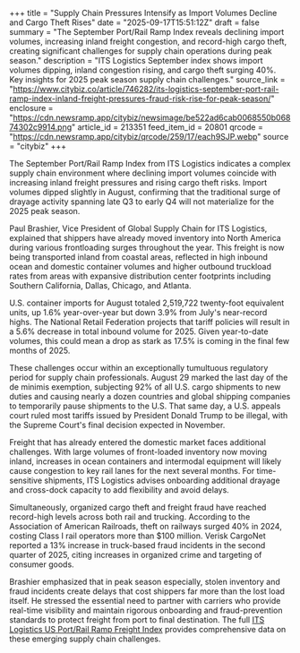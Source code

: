 +++
title = "Supply Chain Pressures Intensify as Import Volumes Decline and Cargo Theft Rises"
date = "2025-09-17T15:51:12Z"
draft = false
summary = "The September Port/Rail Ramp Index reveals declining import volumes, increasing inland freight congestion, and record-high cargo theft, creating significant challenges for supply chain operations during peak season."
description = "ITS Logistics September index shows import volumes dipping, inland congestion rising, and cargo theft surging 40%. Key insights for 2025 peak season supply chain challenges."
source_link = "https://www.citybiz.co/article/746282/its-logistics-september-port-rail-ramp-index-inland-freight-pressures-fraud-risk-rise-for-peak-season/"
enclosure = "https://cdn.newsramp.app/citybiz/newsimage/be522ad6cab0068550b06874302c9914.png"
article_id = 213351
feed_item_id = 20801
qrcode = "https://cdn.newsramp.app/citybiz/qrcode/259/17/each9SJP.webp"
source = "citybiz"
+++

<p>The September Port/Rail Ramp Index from ITS Logistics indicates a complex supply chain environment where declining import volumes coincide with increasing inland freight pressures and rising cargo theft risks. Import volumes dipped slightly in August, confirming that the traditional surge of drayage activity spanning late Q3 to early Q4 will not materialize for the 2025 peak season.</p><p>Paul Brashier, Vice President of Global Supply Chain for ITS Logistics, explained that shippers have already moved inventory into North America during various frontloading surges throughout the year. This freight is now being transported inland from coastal areas, reflected in high inbound ocean and domestic container volumes and higher outbound truckload rates from areas with expansive distribution center footprints including Southern California, Dallas, Chicago, and Atlanta.</p><p>U.S. container imports for August totaled 2,519,722 twenty-foot equivalent units, up 1.6% year-over-year but down 3.9% from July's near-record highs. The National Retail Federation projects that tariff policies will result in a 5.6% decrease in total inbound volume for 2025. Given year-to-date volumes, this could mean a drop as stark as 17.5% is coming in the final few months of 2025.</p><p>These challenges occur within an exceptionally tumultuous regulatory period for supply chain professionals. August 29 marked the last day of the de minimis exemption, subjecting 92% of all U.S. cargo shipments to new duties and causing nearly a dozen countries and global shipping companies to temporarily pause shipments to the U.S. That same day, a U.S. appeals court ruled most tariffs issued by President Donald Trump to be illegal, with the Supreme Court's final decision expected in November.</p><p>Freight that has already entered the domestic market faces additional challenges. With large volumes of front-loaded inventory now moving inland, increases in ocean containers and intermodal equipment will likely cause congestion to key rail lanes for the next several months. For time-sensitive shipments, ITS Logistics advises onboarding additional drayage and cross-dock capacity to add flexibility and avoid delays.</p><p>Simultaneously, organized cargo theft and freight fraud have reached record-high levels across both rail and trucking. According to the Association of American Railroads, theft on railways surged 40% in 2024, costing Class I rail operators more than $100 million. Verisk CargoNet reported a 13% increase in truck-based fraud incidents in the second quarter of 2025, citing increases in organized crime and targeting of consumer goods.</p><p>Brashier emphasized that in peak season especially, stolen inventory and fraud incidents create delays that cost shippers far more than the lost load itself. He stressed the essential need to partner with carriers who provide real-time visibility and maintain rigorous onboarding and fraud-prevention standards to protect freight from port to final destination. The full <a href="https://www.its4logistics.com/port-rail-index" rel="nofollow" target="_blank">ITS Logistics US Port/Rail Ramp Freight Index</a> provides comprehensive data on these emerging supply chain challenges.</p>